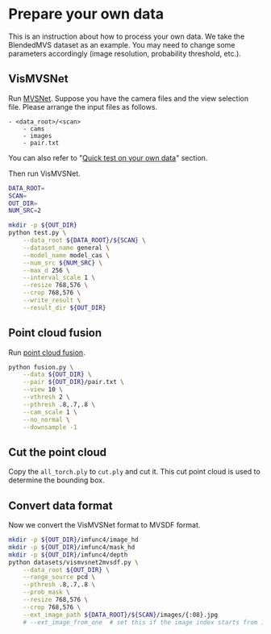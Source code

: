 # Prepare your own data
This is an instruction about how to process your own data. We take the BlendedMVS dataset as an example. You may need to change some parameters accordingly (image resolution, probability threshold, etc.). 

## VisMVSNet
Run [MVSNet](https://github.com/jzhangbs/Vis-MVSNet). Suppose you have the camera files and the view selection file. Please arrange the input files as follows.
```
- <data_root>/<scan>
    - cams
    - images
    - pair.txt
```
You can also refer to "[Quick test on your own data](https://github.com/jzhangbs/Vis-MVSNet#quick-test-on-your-own-data)" section. 

Then run VisMVSNet. 
``` sh
DATA_ROOT=
SCAN=
OUT_DIR=
NUM_SRC=2

mkdir -p ${OUT_DIR}
python test.py \
    --data_root ${DATA_ROOT}/${SCAN} \
    --dataset_name general \
    --model_name model_cas \
    --num_src ${NUM_SRC} \
    --max_d 256 \
    --interval_scale 1 \
    --resize 768,576 \
    --crop 768,576 \
    --write_result \
    --result_dir ${OUT_DIR}
```

## Point cloud fusion
Run [point cloud fusion](https://github.com/jzhangbs/pcd-fusion). 
``` sh
python fusion.py \
    --data ${OUT_DIR} \
    --pair ${OUT_DIR}/pair.txt \
    --view 10 \
    --vthresh 2 \
    --pthresh .8,.7,.8 \
    --cam_scale 1 \
    --no_normal \
    --downsample -1
```

## Cut the point cloud
Copy the `all_torch.ply` to `cut.ply` and cut it. This cut point cloud is used to determine the bounding box. 

## Convert data format
Now we convert the VisMVSNet format to MVSDF format. 
``` sh
mkdir -p ${OUT_DIR}/imfunc4/image_hd
mkdir -p ${OUT_DIR}/imfunc4/mask_hd
mkdir -p ${OUT_DIR}/imfunc4/depth
python datasets/vismvsnet2mvsdf.py \
    --data_root ${OUT_DIR} \
    --range_source pcd \
    --pthresh .8,.7,.8 \
    --prob_mask \
    --resize 768,576 \
    --crop 768,576 \
    --ext_image_path ${DATA_ROOT}/${SCAN}/images/{:08}.jpg
    # --ext_image_from_one  # set this if the image index starts from 1
```